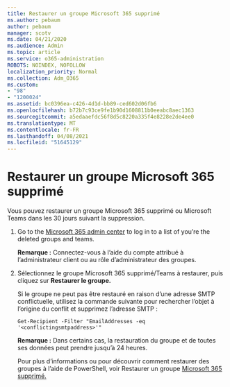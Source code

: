 ```yaml
---
title: Restaurer un groupe Microsoft 365 supprimé
ms.author: pebaum
author: pebaum
manager: scotv
ms.date: 04/21/2020
ms.audience: Admin
ms.topic: article
ms.service: o365-administration
ROBOTS: NOINDEX, NOFOLLOW
localization_priority: Normal
ms.collection: Adm_O365
ms.custom:
- "98"
- "1200024"
ms.assetid: bc0396ea-c426-4d1d-bb89-ced602d06fb6
ms.openlocfilehash: b72b7c93ce9fe1b90d1608811b0eeabc8aec1363
ms.sourcegitcommit: a5edaaefdc56f8d5c8220a335f4e8228e2de4ee0
ms.translationtype: MT
ms.contentlocale: fr-FR
ms.lasthandoff: 04/08/2021
ms.locfileid: "51645129"
---
```

# <a name="restore-a-deleted-microsoft-365-group"></a>Restaurer un groupe Microsoft 365 supprimé

Vous pouvez restaurer un groupe Microsoft 365 supprimé ou Microsoft Teams dans les 30 jours suivant la suppression.

1. Go to the [Microsoft 365 admin center](https://aka.ms/RestoreDeletedGroup) to log in to a list of you’re the deleted groups and teams.

    **Remarque :** Connectez-vous à l’aide du compte attribué à l’administrateur client ou au rôle d’administrateur des groupes.

1. Sélectionnez le groupe Microsoft 365 supprimé/Teams à restaurer, puis cliquez sur **Restaurer le groupe.**

    Si le groupe ne peut pas être restauré en raison d’une adresse SMTP conflictuelle, utilisez la commande suivante pour rechercher l’objet à l’origine du conflit et supprimez l’adresse SMTP :

    `Get-Recipient -Filter "EmailAddresses -eq '<conflictingsmtpaddress>'"`

    **Remarque :** Dans certains cas, la restauration du groupe et de toutes ses données peut prendre jusqu’à 24 heures.

    Pour plus d’informations ou pour découvrir comment restaurer des groupes à l’aide de PowerShell, voir Restaurer un groupe [Microsoft 365 supprimé.](https://go.microsoft.com/fwlink/?linkid=867802)